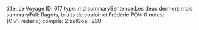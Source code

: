 title:          Le Voyage
ID:             617
type:           md
summarySentence:Les deux derniers mois
summaryFull:    Ragots, bruits de couloir et Frédéric 
POV:            0
notes:          {C:7:Frédéric}
compile:        2
setGoal:        260


